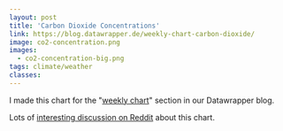 ```yaml
---
layout: post
title: 'Carbon Dioxide Concentrations'
link: https://blog.datawrapper.de/weekly-chart-carbon-dioxide/
image: co2-concentration.png
images:
  - co2-concentration-big.png
tags: climate/weather
classes:
---
```


I made this chart for the "[weekly chart](https://blog.datawrapper.de/category/weekly-chart/)" section in our Datawrapper blog.

Lots of [interesting discussion on Reddit](https://www.reddit.com/r/dataisbeautiful/comments/7qfwgy/carbon_dioxide_concentration_by_decade_oc/) about this chart.
